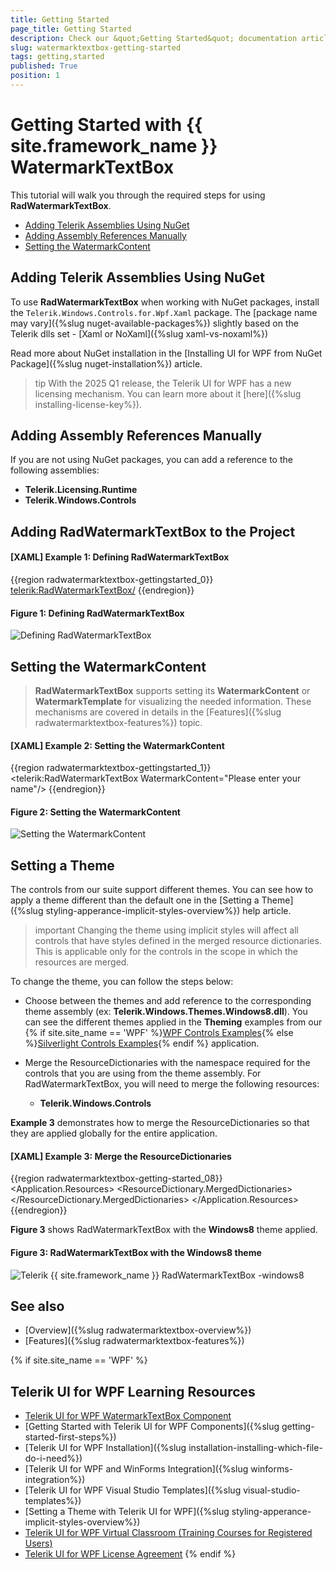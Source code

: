 ```yaml
---
title: Getting Started
page_title: Getting Started
description: Check our &quot;Getting Started&quot; documentation article for the RadWatermarkTextBox {{ site.framework_name }} control.
slug: watermarktextbox-getting-started
tags: getting,started
published: True
position: 1
---
```


# Getting Started with {{ site.framework_name }} WatermarkTextBox

This tutorial will walk you through the required steps for using __RadWatermarkTextBox__. 

* [Adding Telerik Assemblies Using NuGet](#adding-telerik-assemblies-using-nuget)
* [Adding Assembly References Manually](#adding-assembly-references-manually)
* [Setting the WatermarkContent](#setting-watermark-content)

## Adding Telerik Assemblies Using NuGet

To use __RadWatermarkTextBox__ when working with NuGet packages, install the `Telerik.Windows.Controls.for.Wpf.Xaml` package. The [package name may vary]({%slug nuget-available-packages%}) slightly based on the Telerik dlls set - [Xaml or NoXaml]({%slug xaml-vs-noxaml%})

Read more about NuGet installation in the [Installing UI for WPF from NuGet Package]({%slug nuget-installation%}) article.

>tip With the 2025 Q1 release, the Telerik UI for WPF has a new licensing mechanism. You can learn more about it [here]({%slug installing-license-key%}).

## Adding Assembly References Manually

If you are not using NuGet packages, you can add a reference to the following assemblies:

* __Telerik.Licensing.Runtime__
* __Telerik.Windows.Controls__

## Adding RadWatermarkTextBox to the Project 

#### __[XAML] Example 1: Defining RadWatermarkTextBox__
{{region radwatermarktextbox-gettingstarted_0}}
	<telerik:RadWatermarkTextBox/>
{{endregion}}

#### __Figure 1: Defining RadWatermarkTextBox__
![Defining RadWatermarkTextBox](images/RadWatermarkTextBox_GettingStarted_01.png)

## Setting the WatermarkContent

> __RadWatermarkTextBox__ supports setting its __WatermarkContent__ or __WatermarkTemplate__ for visualizing the needed information. These mechanisms are covered in details in the [Features]({%slug radwatermarktextbox-features%}) topic.

#### __[XAML] Example 2: Setting the WatermarkContent__
{{region radwatermarktextbox-gettingstarted_1}}
	<telerik:RadWatermarkTextBox WatermarkContent="Please enter your name"/>
{{endregion}}

#### __Figure 2: Setting the WatermarkContent__

![Setting the WatermarkContent](images/RadWatermarkTextBox_GettingStarted_02.png)

## Setting a Theme

The controls from our suite support different themes. You can see how to apply a theme different than the default one in the [Setting a Theme]({%slug styling-apperance-implicit-styles-overview%}) help article.

>important Changing the theme using implicit styles will affect all controls that have styles defined in the merged resource dictionaries. This is applicable only for the controls in the scope in which the resources are merged. 

To change the theme, you can follow the steps below:
* Choose between the themes and add reference to the corresponding theme assembly (ex: **Telerik.Windows.Themes.Windows8.dll**). You can see the different themes applied in the **Theming** examples from our {% if site.site_name == 'WPF' %}[WPF Controls Examples](https://demos.telerik.com/wpf/){% else %}[Silverlight Controls Examples](https://demos.telerik.com/silverlight/#GridView/Theming){% endif %} application.

* Merge the ResourceDictionaries with the namespace required for the controls that you are using from the theme assembly. For RadWatermarkTextBox, you will need to merge the following resources:

	* __Telerik.Windows.Controls__

__Example 3__ demonstrates how to merge the ResourceDictionaries so that they are applied globally for the entire application.

#### __[XAML] Example 3: Merge the ResourceDictionaries__  
{{region radwatermarktextbox-getting-started_08}}
		<Application.Resources>
			<ResourceDictionary>
				<ResourceDictionary.MergedDictionaries>
	                <ResourceDictionary Source="/Telerik.Windows.Themes.Windows8;component/Themes/System.Windows.xaml"/>
	                <ResourceDictionary Source="/Telerik.Windows.Themes.Windows8;component/Themes/Telerik.Windows.Controls.xaml"/>
				</ResourceDictionary.MergedDictionaries>
			</ResourceDictionary>
		</Application.Resources>
{{endregion}}

__Figure 3__ shows RadWatermarkTextBox with the **Windows8** theme applied.
	
#### __Figure 3: RadWatermarkTextBox with the Windows8 theme__
![Telerik {{ site.framework_name }} RadWatermarkTextBox -windows8](images/RadWatermarkTextBox-windows8.png)

## See also

* [Overview]({%slug radwatermarktextbox-overview%})
* [Features]({%slug radwatermarktextbox-features%})


{% if site.site_name == 'WPF' %}
## Telerik UI for WPF Learning Resources

* [Telerik UI for WPF WatermarkTextBox Component](https://www.telerik.com/products/wpf/watermarktextbox.aspx)
* [Getting Started with Telerik UI for WPF Components]({%slug getting-started-first-steps%})
* [Telerik UI for WPF Installation]({%slug installation-installing-which-file-do-i-need%})
* [Telerik UI for WPF and WinForms Integration]({%slug winforms-integration%})
* [Telerik UI for WPF Visual Studio Templates]({%slug visual-studio-templates%})
* [Setting a Theme with Telerik UI for WPF]({%slug styling-apperance-implicit-styles-overview%})
* [Telerik UI for WPF Virtual Classroom (Training Courses for Registered Users)](https://learn.telerik.com/learn/course/external/view/elearning/16/telerik-ui-for-wpf) 
* [Telerik UI for WPF License Agreement](https://www.telerik.com/purchase/license-agreement/wpf-dlw-s)
{% endif %}

